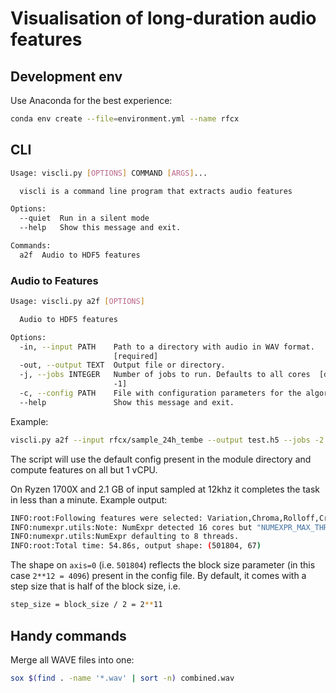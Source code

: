 # Visualisation of long-duration audio features

## Development env

Use Anaconda for the best experience:

```bash
conda env create --file=environment.yml --name rfcx
```

## CLI

```bash
Usage: viscli.py [OPTIONS] COMMAND [ARGS]...

  viscli is a command line program that extracts audio features

Options:
  --quiet  Run in a silent mode
  --help   Show this message and exit.

Commands:
  a2f  Audio to HDF5 features
```

### Audio to Features

```bash
Usage: viscli.py a2f [OPTIONS]

  Audio to HDF5 features

Options:
  -in, --input PATH    Path to a directory with audio in WAV format.
                       [required]
  -out, --output TEXT  Output file or directory.
  -j, --jobs INTEGER   Number of jobs to run. Defaults to all cores  [default:
                       -1]
  -c, --config PATH    File with configuration parameters for the algorithm.
  --help               Show this message and exit.

```

Example:

```bash
viscli.py a2f --input rfcx/sample_24h_tembe --output test.h5 --jobs -2
```

The script will use the default config present in the module directory and compute features on all but 1 vCPU.

On Ryzen 1700X and 2.1 GB of input sampled at 12khz it completes the task in less than a minute. Example output:

```bash
INFO:root:Following features were selected: Variation,Chroma,Rolloff,Crest factors,LPC,OBSI,Flatness,MFCC,Flux,LSF
INFO:numexpr.utils:Note: NumExpr detected 16 cores but "NUMEXPR_MAX_THREADS" not set, so enforcing safe limit of 8.
INFO:numexpr.utils:NumExpr defaulting to 8 threads.
INFO:root:Total time: 54.86s, output shape: (501804, 67)
```

The shape on `axis=0` (i.e. `501804`) reflects the block size parameter (in this case `2**12 = 4096`) present in the config file.  By default, it comes with a step size that is half of the block size, i.e.

```bash
step_size = block_size / 2 = 2**11
```



## Handy commands

Merge all WAVE files into one:

```bash
sox $(find . -name '*.wav' | sort -n) combined.wav
```